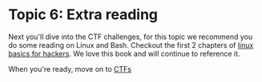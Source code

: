# Topic 6: Extra reading

Next you'll dive into the CTF challenges, for this topic we recommend you do some reading on Linux and Bash. Checkout the first 2 chapters of [linux basics for hackers](https://nostarch.com/linuxbasicsforhackers#content). We love this book and will continue to reference it.

When you're ready, move on to [CTFs](6-ctf.md)
